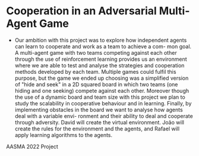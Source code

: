 # Cooperation in an Adversarial Multi-Agent Game

- Our ambition with this project was to explore how independent
agents can learn to cooperate and work as a team to achieve a com-
mon goal. A multi-agent game with two teams competing against
each other through the use of reinforcement learning provides us
an environment where we are able to test and analyse the strategies
and cooperation methods developed by each team. Multiple games
could fulfil this purpose, but the game we ended up choosing was
a simplified version of "hide and seek" in a 2D squared board in
which two teams (one hiding and one seeking) compete against
each other. Moreover though the use of a dynamic board and team
size with this project we plan to study the scalability in cooperative
behaviour and in learning. Finally, by implementing obstacles in
the board we want to analyse how agents deal with a variable envi-
ronment and their ability to deal and cooperate through adversity.
David will create the virtual environment. João will create the rules
for the environment and the agents, and Rafael will apply learning
algorithms to the agents.


AASMA 2022 Project
